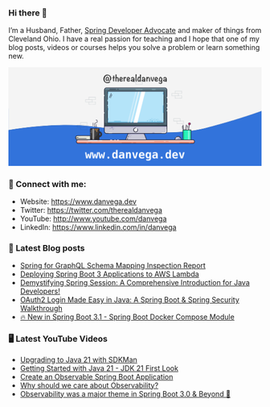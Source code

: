 ### Hi there 👋

I’m a Husband, Father, [Spring Developer Advocate](https://tanzu.vmware.com/developer/advocates/) and maker of things from Cleveland Ohio. I have a real passion for teaching and I hope that one of my blog posts, videos or courses helps you solve a problem or learn something new.

![Profile Header](./github_profile_header.png)

### 🤝 Connect with me:

- Website: https://www.danvega.dev
- Twitter: https://twitter.com/therealdanvega
- YouTube: http://www.youtube.com/danvega
- LinkedIn: https://www.linkedin.com/in/danvega

### 📝 Latest Blog posts

<!-- BLOG-POST-LIST:START -->
- [Spring for GraphQL Schema Mapping Inspection Report](https://www.danvega.dev/blog/2023/07/17/graphql-schema-mapping-inspection)
- [Deploying Spring Boot 3 Applications to AWS Lambda](https://www.danvega.dev/blog/2023/06/30/aws-lambda-spring-boot-3)
- [Demystifying Spring Session: A Comprehensive Introduction for Java Developers!](https://www.danvega.dev/blog/2023/05/03/spring-session-introduction)
- [OAuth2 Login Made Easy in Java: A Spring Boot &amp; Spring Security Walkthrough](https://www.danvega.dev/blog/2023/04/28/spring-security-oauth2-login)
- [🔥 New in Spring Boot 3.1 - Spring Boot Docker Compose Module](https://www.danvega.dev/blog/2023/04/26/spring-boot-docker-compose)
<!-- BLOG-POST-LIST:END -->

### 🖥 Latest YouTube Videos

<!-- YOUTUBE:START -->
- [Upgrading to Java 21 with SDKMan](https://www.youtube.com/watch?v=Hf8wbF3qb4k)
- [Getting Started with Java 21 - JDK 21 First Look](https://www.youtube.com/watch?v=aqc5YB7TISM)
- [Create an Observable Spring Boot Application](https://www.youtube.com/watch?v=dTaoKGav7ws)
- [Why should we care about Observability?](https://www.youtube.com/watch?v=-Rfd_h7FFB4)
- [Observability was a major theme in Spring Boot 3.0 &amp; Beyond 🚀](https://www.youtube.com/watch?v=4jcmfaJk8_g)
<!-- YOUTUBE:END -->
